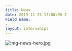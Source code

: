 ```yaml
---
title: News
date: 2019-11-25 17:00:00 Z
Field name:
- 
layout: internships
---
```


![img-news-hero.jpg](/uploads/img-news-hero.jpg)